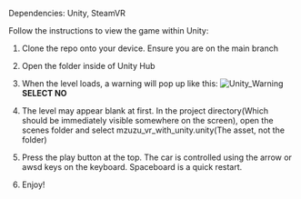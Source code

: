 Dependencies: Unity, SteamVR

Follow the instructions to view the game within Unity:

1. Clone the repo onto your device. Ensure you are on the main branch
 
2. Open the folder inside of Unity Hub

3. When the level loads, a warning will pop up like this:
  ![Unity_Warning](https://user-images.githubusercontent.com/47335824/129079247-7ef75af6-7a92-4d27-a161-bb5529c110c5.JPG)
  **SELECT NO**

4. The level may appear blank at first. In the project directory(Which should be immediately visible somewhere on the screen), 
   open the scenes folder and select mzuzu_vr_with_unity.unity(The asset, not the folder)
   
5. Press the play button at the top. The car is controlled using the arrow or awsd keys on the keyboard. Spaceboard is a quick restart.

6. Enjoy!

